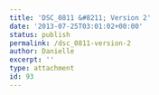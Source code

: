 ```yaml
---
title: 'DSC_0811 &#8211; Version 2'
date: '2013-07-25T03:01:02+00:00'
status: publish
permalink: /dsc_0811-version-2
author: Danielle
excerpt: ''
type: attachment
id: 93
---
```

<!DOCTYPE html PUBLIC "-//W3C//DTD HTML 4.0 Transitional//EN" "http://www.w3.org/TR/REC-html40/loose.dtd">
<?xml encoding="UTF-8">
